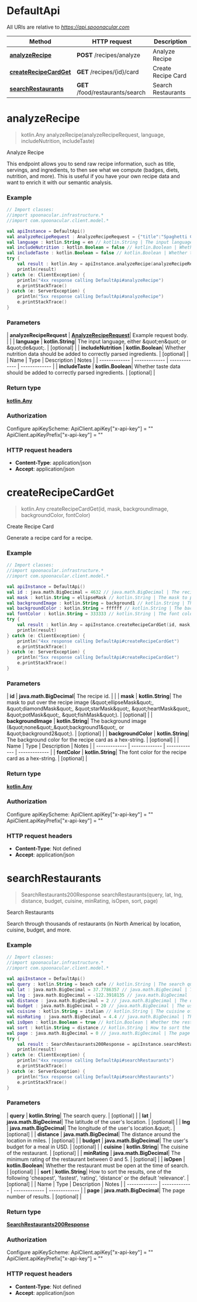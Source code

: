 # DefaultApi

All URIs are relative to *https://api.spoonacular.com*

| Method | HTTP request | Description |
| ------------- | ------------- | ------------- |
| [**analyzeRecipe**](DefaultApi.md#analyzeRecipe) | **POST** /recipes/analyze | Analyze Recipe |
| [**createRecipeCardGet**](DefaultApi.md#createRecipeCardGet) | **GET** /recipes/{id}/card | Create Recipe Card |
| [**searchRestaurants**](DefaultApi.md#searchRestaurants) | **GET** /food/restaurants/search | Search Restaurants |


<a id="analyzeRecipe"></a>
# **analyzeRecipe**
> kotlin.Any analyzeRecipe(analyzeRecipeRequest, language, includeNutrition, includeTaste)

Analyze Recipe

This endpoint allows you to send raw recipe information, such as title, servings, and ingredients, to then see what we compute (badges, diets, nutrition, and more). This is useful if you have your own recipe data and want to enrich it with our semantic analysis.

### Example
```kotlin
// Import classes:
//import spoonacular.infrastructure.*
//import com.spoonacular.client.model.*

val apiInstance = DefaultApi()
val analyzeRecipeRequest : AnalyzeRecipeRequest = {"title":"Spaghetti Carbonara","servings":2,"ingredients":["1 lb spaghetti","3.5 oz pancetta","2 Tbsps olive oil","1  egg","0.5 cup parmesan cheese"],"instructions":"Bring a large pot of water to a boil and season generously with salt. Add the pasta to the water once boiling and cook until al dente. Reserve 2 cups of cooking water and drain the pasta. "} // AnalyzeRecipeRequest | Example request body.
val language : kotlin.String = en // kotlin.String | The input language, either \"en\" or \"de\".
val includeNutrition : kotlin.Boolean = false // kotlin.Boolean | Whether nutrition data should be added to correctly parsed ingredients.
val includeTaste : kotlin.Boolean = false // kotlin.Boolean | Whether taste data should be added to correctly parsed ingredients.
try {
    val result : kotlin.Any = apiInstance.analyzeRecipe(analyzeRecipeRequest, language, includeNutrition, includeTaste)
    println(result)
} catch (e: ClientException) {
    println("4xx response calling DefaultApi#analyzeRecipe")
    e.printStackTrace()
} catch (e: ServerException) {
    println("5xx response calling DefaultApi#analyzeRecipe")
    e.printStackTrace()
}
```

### Parameters
| **analyzeRecipeRequest** | [**AnalyzeRecipeRequest**](AnalyzeRecipeRequest.md)| Example request body. | |
| **language** | **kotlin.String**| The input language, either \&quot;en\&quot; or \&quot;de\&quot;. | [optional] |
| **includeNutrition** | **kotlin.Boolean**| Whether nutrition data should be added to correctly parsed ingredients. | [optional] |
| Name | Type | Description  | Notes |
| ------------- | ------------- | ------------- | ------------- |
| **includeTaste** | **kotlin.Boolean**| Whether taste data should be added to correctly parsed ingredients. | [optional] |

### Return type

[**kotlin.Any**](kotlin.Any.md)

### Authorization


Configure apiKeyScheme:
    ApiClient.apiKey["x-api-key"] = ""
    ApiClient.apiKeyPrefix["x-api-key"] = ""

### HTTP request headers

 - **Content-Type**: application/json
 - **Accept**: application/json

<a id="createRecipeCardGet"></a>
# **createRecipeCardGet**
> kotlin.Any createRecipeCardGet(id, mask, backgroundImage, backgroundColor, fontColor)

Create Recipe Card

Generate a recipe card for a recipe.

### Example
```kotlin
// Import classes:
//import spoonacular.infrastructure.*
//import com.spoonacular.client.model.*

val apiInstance = DefaultApi()
val id : java.math.BigDecimal = 4632 // java.math.BigDecimal | The recipe id.
val mask : kotlin.String = ellipseMask // kotlin.String | The mask to put over the recipe image (\"ellipseMask\", \"diamondMask\", \"starMask\", \"heartMask\", \"potMask\", \"fishMask\").
val backgroundImage : kotlin.String = background1 // kotlin.String | The background image (\"none\",\"background1\", or \"background2\").
val backgroundColor : kotlin.String = ffffff // kotlin.String | The background color for the recipe card as a hex-string.
val fontColor : kotlin.String = 333333 // kotlin.String | The font color for the recipe card as a hex-string.
try {
    val result : kotlin.Any = apiInstance.createRecipeCardGet(id, mask, backgroundImage, backgroundColor, fontColor)
    println(result)
} catch (e: ClientException) {
    println("4xx response calling DefaultApi#createRecipeCardGet")
    e.printStackTrace()
} catch (e: ServerException) {
    println("5xx response calling DefaultApi#createRecipeCardGet")
    e.printStackTrace()
}
```

### Parameters
| **id** | **java.math.BigDecimal**| The recipe id. | |
| **mask** | **kotlin.String**| The mask to put over the recipe image (\&quot;ellipseMask\&quot;, \&quot;diamondMask\&quot;, \&quot;starMask\&quot;, \&quot;heartMask\&quot;, \&quot;potMask\&quot;, \&quot;fishMask\&quot;). | [optional] |
| **backgroundImage** | **kotlin.String**| The background image (\&quot;none\&quot;,\&quot;background1\&quot;, or \&quot;background2\&quot;). | [optional] |
| **backgroundColor** | **kotlin.String**| The background color for the recipe card as a hex-string. | [optional] |
| Name | Type | Description  | Notes |
| ------------- | ------------- | ------------- | ------------- |
| **fontColor** | **kotlin.String**| The font color for the recipe card as a hex-string. | [optional] |

### Return type

[**kotlin.Any**](kotlin.Any.md)

### Authorization


Configure apiKeyScheme:
    ApiClient.apiKey["x-api-key"] = ""
    ApiClient.apiKeyPrefix["x-api-key"] = ""

### HTTP request headers

 - **Content-Type**: Not defined
 - **Accept**: application/json

<a id="searchRestaurants"></a>
# **searchRestaurants**
> SearchRestaurants200Response searchRestaurants(query, lat, lng, distance, budget, cuisine, minRating, isOpen, sort, page)

Search Restaurants

Search through thousands of restaurants (in North America) by location, cuisine, budget, and more.

### Example
```kotlin
// Import classes:
//import spoonacular.infrastructure.*
//import com.spoonacular.client.model.*

val apiInstance = DefaultApi()
val query : kotlin.String = beach cafe // kotlin.String | The search query.
val lat : java.math.BigDecimal = 37.7786357 // java.math.BigDecimal | The latitude of the user's location.
val lng : java.math.BigDecimal = -122.3918135 // java.math.BigDecimal | The longitude of the user's location.\".
val distance : java.math.BigDecimal = 2 // java.math.BigDecimal | The distance around the location in miles.
val budget : java.math.BigDecimal = 20 // java.math.BigDecimal | The user's budget for a meal in USD.
val cuisine : kotlin.String = italian // kotlin.String | The cuisine of the restaurant.
val minRating : java.math.BigDecimal = 4.4 // java.math.BigDecimal | The minimum rating of the restaurant between 0 and 5.
val isOpen : kotlin.Boolean = true // kotlin.Boolean | Whether the restaurant must be open at the time of search.
val sort : kotlin.String = distance // kotlin.String | How to sort the results, one of the following 'cheapest', 'fastest', 'rating', 'distance' or the default 'relevance'.
val page : java.math.BigDecimal = 0 // java.math.BigDecimal | The page number of results.
try {
    val result : SearchRestaurants200Response = apiInstance.searchRestaurants(query, lat, lng, distance, budget, cuisine, minRating, isOpen, sort, page)
    println(result)
} catch (e: ClientException) {
    println("4xx response calling DefaultApi#searchRestaurants")
    e.printStackTrace()
} catch (e: ServerException) {
    println("5xx response calling DefaultApi#searchRestaurants")
    e.printStackTrace()
}
```

### Parameters
| **query** | **kotlin.String**| The search query. | [optional] |
| **lat** | **java.math.BigDecimal**| The latitude of the user&#39;s location. | [optional] |
| **lng** | **java.math.BigDecimal**| The longitude of the user&#39;s location.\&quot;. | [optional] |
| **distance** | **java.math.BigDecimal**| The distance around the location in miles. | [optional] |
| **budget** | **java.math.BigDecimal**| The user&#39;s budget for a meal in USD. | [optional] |
| **cuisine** | **kotlin.String**| The cuisine of the restaurant. | [optional] |
| **minRating** | **java.math.BigDecimal**| The minimum rating of the restaurant between 0 and 5. | [optional] |
| **isOpen** | **kotlin.Boolean**| Whether the restaurant must be open at the time of search. | [optional] |
| **sort** | **kotlin.String**| How to sort the results, one of the following &#39;cheapest&#39;, &#39;fastest&#39;, &#39;rating&#39;, &#39;distance&#39; or the default &#39;relevance&#39;. | [optional] |
| Name | Type | Description  | Notes |
| ------------- | ------------- | ------------- | ------------- |
| **page** | **java.math.BigDecimal**| The page number of results. | [optional] |

### Return type

[**SearchRestaurants200Response**](SearchRestaurants200Response.md)

### Authorization


Configure apiKeyScheme:
    ApiClient.apiKey["x-api-key"] = ""
    ApiClient.apiKeyPrefix["x-api-key"] = ""

### HTTP request headers

 - **Content-Type**: Not defined
 - **Accept**: application/json

